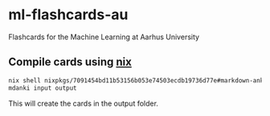# ml-flashcards-au
Flashcards for the Machine Learning at Aarhus University

## Compile cards using [nix](https://nixos.org/)

```bash
nix shell nixpkgs/7091454bd11b53156b053e74503ecdb19736d77e#markdown-anki-decks
mdanki input output
```

This will create the cards in the output folder.
